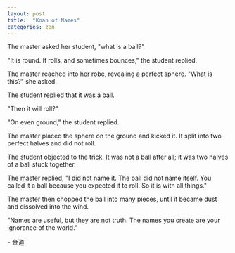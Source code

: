 ```yaml
---
layout: post
title:  "Koan of Names"
categories: zen
---
```

The master asked her student, "what is a ball?"

"It is round. It rolls, and sometimes bounces," the student replied.

The master reached into her robe, revealing a perfect sphere. "What is this?" she asked.

The student replied that it was a ball.

"Then it will roll?"

"On even ground," the student replied.

The master placed the sphere on the ground and kicked it. It split into two perfect halves and did not roll.

The student objected to the trick. It was not a ball after all; it was two halves of a ball stuck together.

The master replied, "I did not name it. The ball did not name itself. You called it a ball because you expected it to roll. So it is with all things."

The master then chopped the ball into many pieces, until it became dust and dissolved into the wind.

"Names are useful, but they are not truth. The names you create are your ignorance of the world."

\- 金道
